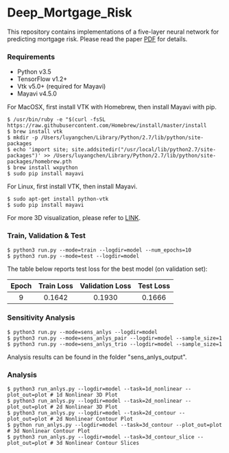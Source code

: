 # Deep_Mortgage_Risk

This repository contains implementations of a five-layer neural network for predicting mortgage risk. Please read the paper [PDF](https://papers.ssrn.com/sol3/papers.cfm?abstract_id=2799443) for details. 

### Requirements
  * Python v3.5
  * TensorFlow v1.2+
  * Vtk v5.0+ (required for Mayavi)
  * Mayavi v4.5.0
  
For MacOSX, first install VTK with Homebrew, then install Mayavi with pip. 
```
$ /usr/bin/ruby -e "$(curl -fsSL https://raw.githubusercontent.com/Homebrew/install/master/install
$ brew install vtk
$ mkdir -p /Users/luyangchen/Library/Python/2.7/lib/python/site-packages
$ echo 'import site; site.addsitedir("/usr/local/lib/python2.7/site-packages")' >> /Users/luyangchen/Library/Python/2.7/lib/python/site-packages/homebrew.pth
$ brew install wxpython
$ sudo pip install mayavi
```
For Linux, first install VTK, then install Mayavi. 
```
$ sudo apt-get install python-vtk
$ sudo pip install mayavi
```
For more 3D visualization, please refer to [LINK](http://www.sethanil.com/python-for-reseach/5). 

### Train, Validation & Test
```
$ python3 run.py --mode=train --logdir=model --num_epochs=10
$ python3 run.py --mode=test --logdir=model
```
The table below reports test loss for the best model (on validation set):

| Epoch | Train Loss | Validation Loss | Test Loss |
|:-----:|:----------:|:---------------:|:---------:|
| 9     | 0.1642     | 0.1930          | 0.1666    |

### Sensitivity Analysis
```
$ python3 run.py --mode=sens_anlys --logdir=model
$ python3 run.py --mode=sens_anlys_pair --logdir=model --sample_size=1
$ python3 run.py --mode=sens_anlys_trio --logdir=model --sample_size=1
```
Analysis results can be found in the folder "sens_anlys_output". 

### Analysis
```
$ python3 run_anlys.py --logdir=model --task=1d_nonlinear --plot_out=plot # 1d Nonlinear 3D Plot
$ python3 run_anlys.py --logdir=model --task=2d_nonlinear --plot_out=plot # 2d Nonlinear 3D Plot
$ python3 run_anlys.py --logdir=model --task=2d_contour --plot_out=plot # 2d Nonlinear Contour Plot
$ python run_anlys.py --logdir=model --task=3d_contour --plot_out=plot # 3d Nonlinear Contour Plot
$ python3 run_anlys.py --logdir=model --task=3d_contour_slice --plot_out=plot # 3d Nonlinear Contour Slices
```

